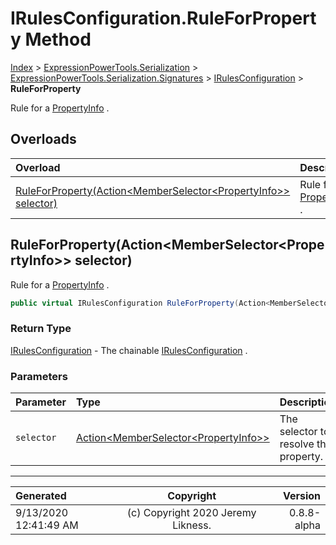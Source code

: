 ﻿# IRulesConfiguration.RuleForProperty Method

[Index](../index.md) > [ExpressionPowerTools.Serialization](ExpressionPowerTools.Serialization.a.md) > [ExpressionPowerTools.Serialization.Signatures](ExpressionPowerTools.Serialization.Signatures.n.md) > [IRulesConfiguration](ExpressionPowerTools.Serialization.Signatures.IRulesConfiguration.i.md) > **RuleForProperty**

Rule for a [PropertyInfo](https://docs.microsoft.com/dotnet/api/system.reflection.propertyinfo) .

## Overloads

| Overload | Description |
| :-- | :-- |
| [RuleForProperty(Action&lt;MemberSelector&lt;PropertyInfo>> selector)](#ruleforpropertyactionmemberselectorpropertyinfo-selector) | Rule for a [PropertyInfo](https://docs.microsoft.com/dotnet/api/system.reflection.propertyinfo) . |
## RuleForProperty(Action&lt;MemberSelector&lt;PropertyInfo>> selector)

Rule for a [PropertyInfo](https://docs.microsoft.com/dotnet/api/system.reflection.propertyinfo) .

```csharp
public virtual IRulesConfiguration RuleForProperty(Action<MemberSelector<PropertyInfo>> selector)
```

### Return Type

 [IRulesConfiguration](ExpressionPowerTools.Serialization.Signatures.IRulesConfiguration.i.md)  - The chainable [IRulesConfiguration](ExpressionPowerTools.Serialization.Signatures.IRulesConfiguration.i.md) .

### Parameters

| Parameter | Type | Description |
| :-- | :-- | :-- |
| `selector` | [Action&lt;MemberSelector&lt;PropertyInfo>>](https://docs.microsoft.com/dotnet/api/system.action-1) | The selector to resolve the property. |



---

| Generated | Copyright | Version |
| :-- | :-: | --: |
| 9/13/2020 12:41:49 AM | (c) Copyright 2020 Jeremy Likness. | 0.8.8-alpha |

